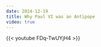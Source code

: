 ```yaml
---
date: 2024-12-19
title: Why Paul VI was an Antipope
video: true
---
```



{{< youtube FDq-TwUYjH4 >}}
